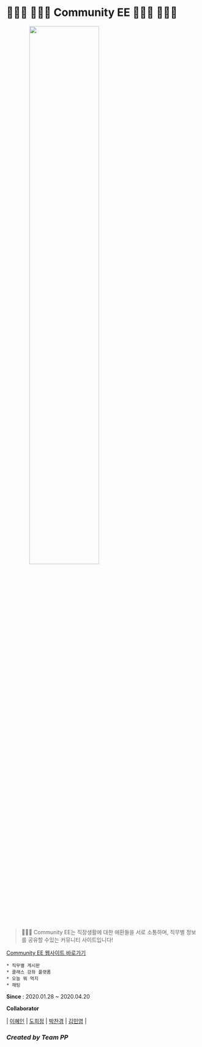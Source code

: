 👩🏽‍💻  👩🏼‍🎨 Community EE 🧑🏼‍🔧 👩🏼‍🚀
====================================
<img src="https://user-images.githubusercontent.com/53379734/79706065-dc6c4100-82f2-11ea-9ba6-38d5803cc731.jpg" width="60%" style="text-align:center;"></img>

> 💁🏻‍♀️ Community EE는 직장생활에 대한 애환들을 서로 소통하며, 직무별 정보를 공유할 수있는 커뮤니티 사이트입니다!

[Community EE 웹사이트 바로가기](http://ec2-13-124-180-143.ap-northeast-2.compute.amazonaws.com:8282/eepp/)

    * 직무별 게시판
    * 클래스 강좌 플랫폼
    * 오늘 뭐 먹지
    * 채팅


**Since** : 2020.01.28 ~ 2020.04.20

**Collaborator**

| [이혜인](https://github.com/java-hyein) | [도희정](https://github.com/doeez) | [박찬경](https://github.com/rtnbrnch) | [김민영](https://github.com/mykim8710) |


### ***Created by Team PP***
